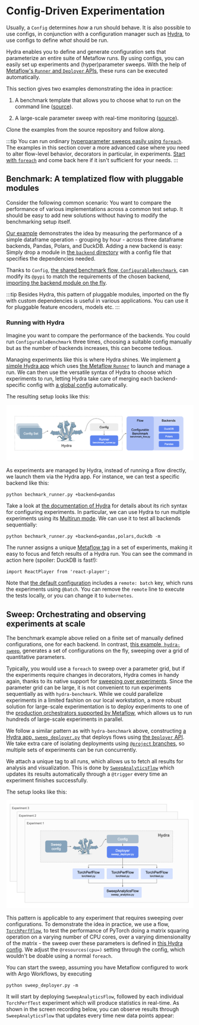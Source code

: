 
# Config-Driven Experimentation

Usually, a `Config` determines *how* a run should behave. It is also possible to use configs, in
conjunction with a configuration manager such as [Hydra](https://hydra.cc), to use configs to define
*what* should be run.

Hydra enables you to define and generate configuration sets that parameterize an entire suite of
Metaflow runs. By using configs, you can easily set up experiments and (hyper)parameter sweeps.
With the help of [Metaflow's `Runner` and `Deployer` APIs](/metaflow/managing-flows/introduction), these runs
can be executed automatically.

This section gives two examples demonstrating the idea in practice:

 1. A benchmark template that allows you to choose what to run on the command line
    ([source](https://github.com/outerbounds/config-examples/tree/main/hydra-benchmark)).

 2. A large-scale parameter sweep with real-time monitoring
    ([source](https://github.com/outerbounds/config-examples/tree/main/hydra-sweep)).

Clone the examples from the source repository and follow along.

:::tip
You can run ordinary [hyperparameter sweeps easily using
`foreach`](https://docs.outerbounds.com/grid-search-with-metaflow/). The examples in this section
cover a more advanced case where you need to alter flow-level behavior, decorators in particular,
in experiments. [Start with `foreach`](/metaflow/basics#foreach) and come back here if it
isn't sufficient for your needs.
:::

## Benchmark: A templatized flow with pluggable modules

Consider the following common scenario: You want to compare the performance of various
implementations across a common test setup. It should be easy to add new solutions without
having to modify the benchmarking setup itself. 

[Our example](https://github.com/outerbounds/config-examples/tree/main/hydra-benchmark)
demonstrates the idea by measuring the performance of a simple dataframe operation -
grouping by hour - across three dataframe backends, Pandas, Polars, and DuckDB. Adding
a new backend is easy: Simply drop a module in [the `backend`
directory](https://github.com/outerbounds/config-examples/tree/main/hydra-benchmark/backend)
with a config file that specifies the dependencies needed.

Thanks to `Config`, [the shared benchmark flow,
`ConfigurableBenchmark`](https://github.com/outerbounds/config-examples/blob/main/hydra-benchmark/benchmark_flow.py), can modify its `@pypi` to match the requirements of the chosen backend, [importing
the backend module on the
fly](https://github.com/outerbounds/config-examples/blob/main/hydra-benchmark/benchmark_flow.py#L14).

:::tip
Besides Hydra, this pattern of pluggable modules, imported on the fly with custom dependencies
is useful in various applications. You can use it for pluggable feature encoders, models etc.
:::

### Running with Hydra

Imagine you want to compare the performance of the backends. You could run
`ConfigurableBenchmark` three times, choosing a suitable config manually but as the number of
backends increases, this can become tedious.

Managing experiments like this is where Hydra shines. We implement [a simple Hydra
app](https://github.com/outerbounds/config-examples/blob/main/hydra-benchmark/benchmark_runner.py)
which uses [the Metaflow `Runner`](/metaflow/managing-flows/runner) to launch and manage a run.
We can then use the versatile syntax of Hydra to choose which experiments to run, letting Hydra
take care of merging each backend-specific config with [a global
config](https://github.com/outerbounds/config-examples/blob/main/hydra-benchmark/config.yaml)
automatically.

The resulting setup looks like this:

![](/assets/hydra-runner.png)

As experiments are managed by Hydra, instead of running a flow directly, we launch them via
the Hydra app. For instance, we can test a specific backend like this:

```
python bechmark_runner.py +backend=pandas
```

Take a look at [the documentation of Hydra](https://hydra.cc/docs/intro/) for details about
its rich syntax for configuring experiments. In particular, we can use Hydra to run multiple
experiments using its [Multirun
mode](https://hydra.cc/docs/tutorials/basic/running_your_app/multi-run/). We can use it to
test all backends sequentially:

```
python bechmark_runner.py +backend=pandas,polars,duckdb -m
```

The runner assigns a unique [Metaflow tag](/metaflow/client#adding-removing-and-replacing-tags) in
a set of experiments, making it easy to focus and fetch results of a Hydra run. You can see the
command in action here (spoiler: DuckDB is fast!):

```mdx-code-block
import ReactPlayer from 'react-player';
```

<ReactPlayer controls muted playsinline url='/assets/hydra-benchmark.mp4' width='100%' height='100%'/>

Note that [the default
configuration](https://github.com/outerbounds/config-examples/blob/main/hydra-benchmark/config.yaml#L7)
includes a `remote: batch` key, which runs the experiments using `@batch`. You can remove the
`remote` line to execute the tests locally, or you can change it to `kubernetes`.

## Sweep: Orchestrating and observing experiments at scale

The benchmark example above relied on a finite set of manually defined configurations, one for each
backend. In contrast, [this example,
`hydra-sweep`](https://github.com/outerbounds/config-examples/tree/main/hydra-sweep),
generates a set of configurations on the fly, sweeping over a grid of quantitative parameters.

Typically, you would use a `foreach` to sweep over a parameter grid, but if the experiments
require changes in decorators, Hydra comes in handy again, thanks to its native support for
[sweeping over experiments](https://hydra.cc/docs/patterns/configuring_experiments/#sweeping-over-experiments).
Since the parameter grid can be large, it is not convenient to run experiments sequentially as with `hydra-benchmark`.
While we could parallelize experiments in a limited fashion on our local workstation, a more robust solution
for large-scale experimentation is to deploy experiments to one of the [production
orchestrators supported by Metaflow](/production/scheduling-metaflow-flows/introduction), which allows us
to run hundreds of large-scale experiments in parallel.

We follow a similar pattern as with `hydra-benchmark` above, constructing [a Hydra app,
`sweep_deployer.py`](https://github.com/outerbounds/config-examples/blob/main/hydra-sweep/sweep_deployer.py) that
deploys flows using [the `Deployer` API](/metaflow/managing-flows/deployer). We take extra care of 
isolating deployments using [`@project` branches](/production/coordinating-larger-metaflow-projects),
so multiple sets of experiments can be run concurrently. 

We attach a unique tag to all runs, which allows us to fetch all results for analysis and visualization.
This is done by
[`SweepAnalyticsFlow`](https://github.com/outerbounds/config-examples/blob/main/hydra-sweep/sweep_analytics.py)
which updates its results automatically through a `@trigger` every time an experiment finishes successfully.

The setup looks like this:

![](/assets/hydra-deployer.png)

This pattern is applicable to any experiment that requires sweeping over configurations. To demonstrate the
idea in practice, we use a flow,
[`TorchPerfFlow`](https://github.com/outerbounds/config-examples/blob/main/hydra-sweep/torchtest.py), to
test the performance of PyTorch doing a matrix squaring operation on a varying number of CPU cores, over
a varying dimensionality of the matrix - the sweep over these parameters is defined in [this Hydra
config](https://github.com/outerbounds/config-examples/blob/main/hydra-sweep/config.yaml#L12).
We adjust the `@resources(cpu=)` setting through the config, which wouldn't be doable
using a normal `foreach`.

You can start the sweep, assuming you have Metaflow configured to work with Argo Workflows, by executing
```
python sweep_deployer.py -m
```
It will start by deploying `SweepAnalyticsFlow`, followed by each individual `TorchPerfTest` experiment
which will produce statistics in real-time. As shown in the screen recording below, you can observe results
through `SweepAnalyticsFlow` that updates every time new data points appear:

<ReactPlayer controls muted playsinline url='/assets/hydra-sweep.mp4' width='100%' height='100%'/>


